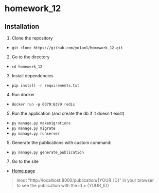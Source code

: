 # homework_12

## Installation

1. Clone the repository

* `git clone https://github.com/yo1am1/homework_12.git`

2. Go to the directory

* `cd homework_12`

3. Install dependencies

* `pip install -r requirements.txt`

4. Run docker

* `docker run -p 6379:6379 redis`

5. Run the application (and create the db if it doesn't exist)

* `py manage.py makemigrations`
* `py manage.py migrate`
* `py manage.py runserver`

5. Generate the publications with custom command:

* `py manage.py generate_publication`

7. Go to the site

* [Home page](https://localhost:8000/)

> Inout "http://localhost:8000/publication/{YOUR_ID}" in your browser to see the publication with the id = {YOUR_ID}
